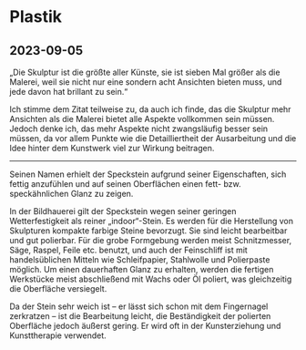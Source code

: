 # Plastik

## 2023-09-05

„Die Skulptur ist die größte aller Künste, sie ist sieben Mal größer als die Malerei, weil sie nicht nur eine sondern acht Ansichten bieten muss, und jede davon hat brillant zu sein.“

Ich stimme dem Zitat teilweise zu, da auch ich finde, das die Skulptur mehr Ansichten als die Malerei bietet alle Aspekte vollkommen sein müssen. Jedoch denke ich, das mehr Aspekte nicht zwangsläufig besser sein müssen, da vor allem Punkte wie die Detailliertheit der Ausarbeitung und die Idee hinter dem Kunstwerk viel zur Wirkung beitragen.

- - -

Seinen Namen erhielt der Speckstein aufgrund seiner Eigenschaften, sich fettig anzufühlen und auf seinen Oberflächen einen fett- bzw. speckähnlichen Glanz zu zeigen.

In der Bildhauerei gilt der Speckstein wegen seiner geringen Wetterfestigkeit als reiner „indoor“-Stein. Es werden für die Herstellung von Skulpturen kompakte farbige Steine bevorzugt. Sie sind leicht bearbeitbar und gut polierbar. Für die grobe Formgebung werden meist Schnitzmesser, Säge, Raspel, Feile etc. benutzt, und auch der Feinschliff ist mit handelsüblichen Mitteln wie Schleifpapier, Stahlwolle und Polierpaste möglich. Um einen dauerhaften Glanz zu erhalten, werden die fertigen Werkstücke meist abschließend mit Wachs oder Öl poliert, was gleichzeitig die Oberfläche versiegelt.

Da der Stein sehr weich ist – er lässt sich schon mit dem Fingernagel zerkratzen – ist die Bearbeitung leicht, die Beständigkeit der polierten Oberfläche jedoch äußerst gering. Er wird oft in der Kunsterziehung und Kunsttherapie verwendet. 